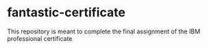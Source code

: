 # fantastic-certificate
This repository is meant to complete the final assignment of the IBM professional certificate
